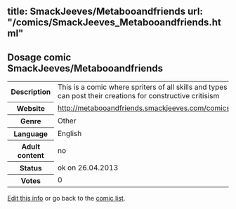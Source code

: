 title: SmackJeeves/Metabooandfriends
url: "/comics/SmackJeeves_Metabooandfriends.html"
---
Dosage comic SmackJeeves/Metabooandfriends
-----------------------------------------

<p id="msg"></p>
<script type="text/javascript">
if (window.location.search === '?edit_info_mail=sent_ok') {
  var elem = document.getElementById("msg");
  elem.innerHTML = 'Edited information sucessfully sent.';
  elem.className = 'ok';
}
</script>
<table class="comicinfo">
<tr>
<th>Description</th><td>This is a comic where spriters of all skills and types can post their creations for constructive critisism</td>
</tr>
<tr>
<th>Website</th><td><a href="http://metabooandfriends.smackjeeves.com/comics/">http://metabooandfriends.smackjeeves.com/comics/</a></td>
</tr>
<tr>
<th>Genre</th><td>Other</td>
</tr>
<tr>
<th>Language</th><td>English</td>
</tr>
<tr>
<th>Adult content</th><td>no</td>
</tr>
<tr>
<th>Status</th><td>ok on 26.04.2013</td>
</tr>
<tr>
<th>Votes</th><td>0</td>
</tr>
</table>

[Edit this info](SmackJeeves_Metabooandfriends_edit.html) or go back to the [comic list](../comic-index.html).

